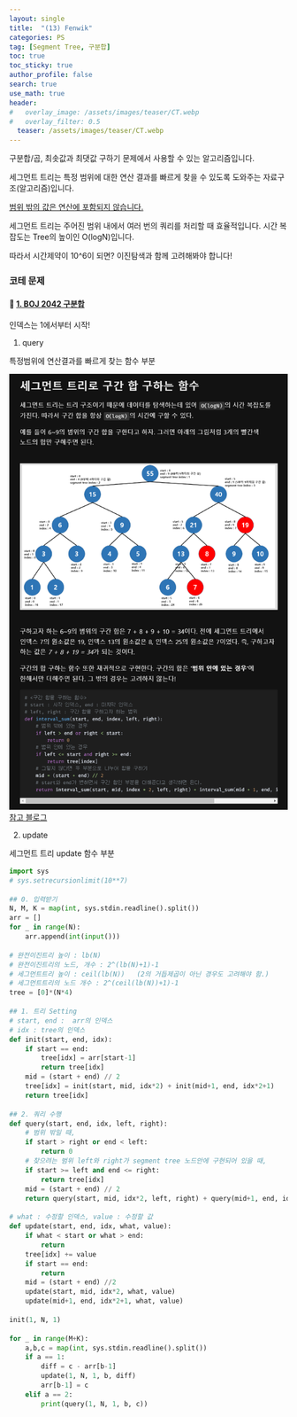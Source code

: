 ```yaml
---
layout: single  
title:  "(13) Fenwik"
categories: PS
tag: [Segment Tree, 구분합]
toc: true
toc_sticky: true
author_profile: false
search: true
use_math: true
header:
#   overlay_image: /assets/images/teaser/CT.webp
#   overlay_filter: 0.5
  teaser: /assets/images/teaser/CT.webp
---
```


구분합/곱, 최솟값과 최댓값 구하기 문제에서 사용할 수 있는 알고리즘입니다.

세그먼트 트리는 특정 범위에 대한 연산 결과를 빠르게 찾을 수 있도록 도와주는 자료구조(알고리즘)입니다.  

<u>범위 밖의 값은 연산에 포함되지 않습니다.</u>

세그먼트 트리는 주어진 범위 내에서 여러 번의 쿼리를 처리할 때 효율적입니다. 시간 복잡도는 Tree의 높이인 O(logN)입니다.

따라서 시간제약이 10^6이 되면? 이진탐색과 함께 고려해봐야 합니다!


### 코테 문제 

#### 🍓 [1. BOJ 2042 구분합](https://www.acmicpc.net/problem/2042)

인덱스는 1에서부터 시작!

1. query

특정범위에 연산결과를 빠르게 찾는 함수 부분

<img src="/assets/images/2023-05-19-SegmentTree/query.png" alt="쿼리"/> <br/>
[참고 블로그](https://velog.io/@kimdukbae/%EC%9E%90%EB%A3%8C%EA%B5%AC%EC%A1%B0-%EC%84%B8%EA%B7%B8%EB%A8%BC%ED%8A%B8-%ED%8A%B8%EB%A6%AC-Segment-Tree)


2. update

세그먼트 트리 update 함수 부분

```python
import sys
# sys.setrecursionlimit(10**7)

## 0. 입력받기
N, M, K = map(int, sys.stdin.readline().split())
arr = []
for _ in range(N):
    arr.append(int(input()))

# 완전이진트리 높이 : lb(N)
# 완전이진트리의 노드, 개수 : 2^(lb(N)+1)-1
# 세그먼트트리 높이 : ceil(lb(N))   (2의 거듭제곱이 아닌 경우도 고려해야 함.)
# 세그먼트트리의 노드 개수 : 2^(ceil(lb(N))+1)-1
tree = [0]*(N*4)

## 1. 트리 Setting
# start, end :  arr의 인덱스
# idx : tree의 인덱스
def init(start, end, idx):
    if start == end:
        tree[idx] = arr[start-1]
        return tree[idx]
    mid = (start + end) // 2
    tree[idx] = init(start, mid, idx*2) + init(mid+1, end, idx*2+1)
    return tree[idx]

## 2. 쿼리 수행
def query(start, end, idx, left, right):
    # 범위 밖일 때,
    if start > right or end < left:
        return 0
    # 찾으려는 범위 left와 right가 segment tree 노드안에 구현되어 있을 때,
    if start >= left and end <= right:
        return tree[idx]
    mid = (start + end) // 2
    return query(start, mid, idx*2, left, right) + query(mid+1, end, idx*2+1, left, right)

# what : 수정할 인덱스, value : 수정할 값
def update(start, end, idx, what, value):
    if what < start or what > end:
        return
    tree[idx] += value
    if start == end:
        return
    mid = (start + end) //2
    update(start, mid, idx*2, what, value)
    update(mid+1, end, idx*2+1, what, value)

init(1, N, 1)

for _ in range(M+K):
    a,b,c = map(int, sys.stdin.readline().split())
    if a == 1:
        diff = c - arr[b-1]
        update(1, N, 1, b, diff)
        arr[b-1] = c
    elif a == 2:
        print(query(1, N, 1, b, c))
```